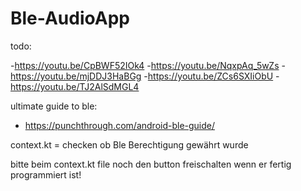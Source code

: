 # Ble-AudioApp
todo:

-https://youtu.be/CpBWF52IOk4
-https://youtu.be/NqxpAq_5wZs
-https://youtu.be/mjDDJ3HaBGg
-https://youtu.be/ZCs6SXIiObU
-https://youtu.be/TJ2AlSdMGL4

ultimate guide to ble:
- https://punchthrough.com/android-ble-guide/

context.kt = checken ob Ble Berechtigung gewährt wurde

bitte beim context.kt file noch den button freischalten wenn er fertig programmiert ist!